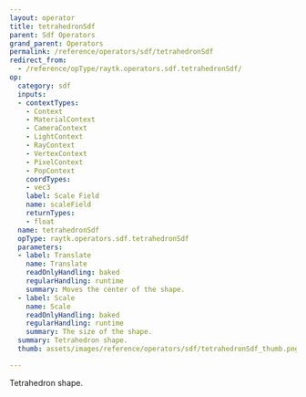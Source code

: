 ```yaml
---
layout: operator
title: tetrahedronSdf
parent: Sdf Operators
grand_parent: Operators
permalink: /reference/operators/sdf/tetrahedronSdf
redirect_from:
  - /reference/opType/raytk.operators.sdf.tetrahedronSdf/
op:
  category: sdf
  inputs:
  - contextTypes:
    - Context
    - MaterialContext
    - CameraContext
    - LightContext
    - RayContext
    - VertexContext
    - PixelContext
    - PopContext
    coordTypes:
    - vec3
    label: Scale Field
    name: scaleField
    returnTypes:
    - float
  name: tetrahedronSdf
  opType: raytk.operators.sdf.tetrahedronSdf
  parameters:
  - label: Translate
    name: Translate
    readOnlyHandling: baked
    regularHandling: runtime
    summary: Moves the center of the shape.
  - label: Scale
    name: Scale
    readOnlyHandling: baked
    regularHandling: runtime
    summary: The size of the shape.
  summary: Tetrahedron shape.
  thumb: assets/images/reference/operators/sdf/tetrahedronSdf_thumb.png

---
```



Tetrahedron shape.
